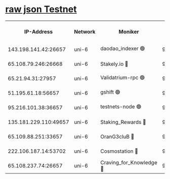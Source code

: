 [raw json Testnet](https://rpc-check.junot.stavr.tech/junot/rpc-junot-result.json)
=


<table><tr><th>IP-Address</th><th>Network</th><th>Moniker</th><th>Latest Block Height</th><th>Earliest Block Height</th><th>Catching Up</th><th>Tx Index</th><th>Voting Power</th><th>Scan Time</th></tr><tr><td>143.198.141.42:26657</td><td>uni-6</td><td>daodao_indexer 🟢</td><td>9295458</td><td>1</td><td>False</td><td>off</td><td>0</td><td>2024-03-28T04:19:58.146371912UTC</td></tr><tr><td>65.108.79.246:26668</td><td>uni-6</td><td>Stakely.io 🔴</td><td>9295452</td><td>1570872</td><td>False</td><td>on</td><td>11</td><td>2024-03-28T04:19:40.347225664UTC</td></tr><tr><td>65.21.94.31:27957</td><td>uni-6</td><td>Validatrium-rpc 🟢</td><td>9295451</td><td>2943363</td><td>False</td><td>on</td><td>0</td><td>2024-03-28T04:19:35.982866940UTC</td></tr><tr><td>51.195.61.18:56657</td><td>uni-6</td><td>gshift 🟢</td><td>9295447</td><td>7691417</td><td>False</td><td>on</td><td>0</td><td>2024-03-28T04:19:23.162393778UTC</td></tr><tr><td>95.216.101.38:36657</td><td>uni-6</td><td>testnets-node 🟢</td><td>9295453</td><td>8116304</td><td>False</td><td>on</td><td>0</td><td>2024-03-28T04:19:42.706871467UTC</td></tr><tr><td>135.181.229.110:49657</td><td>uni-6</td><td>Staking_Rewards 🔴</td><td>9295461</td><td>8388763</td><td>False</td><td>on</td><td>1008</td><td>2024-03-28T04:20:04.866463573UTC</td></tr><tr><td>65.109.88.251:33657</td><td>uni-6</td><td>OranG3cluB 🔴</td><td>9295460</td><td>8418953</td><td>False</td><td>on</td><td>11</td><td>2024-03-28T04:20:02.520520206UTC</td></tr><tr><td>222.106.187.14:53702</td><td>uni-6</td><td>Cosmostation 🔴</td><td>9295451</td><td>9204626</td><td>False</td><td>on</td><td>109013</td><td>2024-03-28T04:19:33.624060908UTC</td></tr><tr><td>65.108.237.74:26657</td><td>uni-6</td><td>Craving_for_Knowledge 🔴</td><td>9295457</td><td>9236055</td><td>False</td><td>on</td><td>9004</td><td>2024-03-28T04:19:53.196783476UTC</td></tr></table>